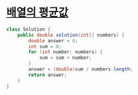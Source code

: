 # [배열의 평균값](https://school.programmers.co.kr/learn/courses/30/lessons/120817)
```java
class Solution {
    public double solution(int[] numbers) {
        double answer = 0;
        int sum = 0;
        for (int number: numbers) {
            sum = sum + number;
        }
        answer = (double)sum / numbers.length;
        return answer;
    }
}
```